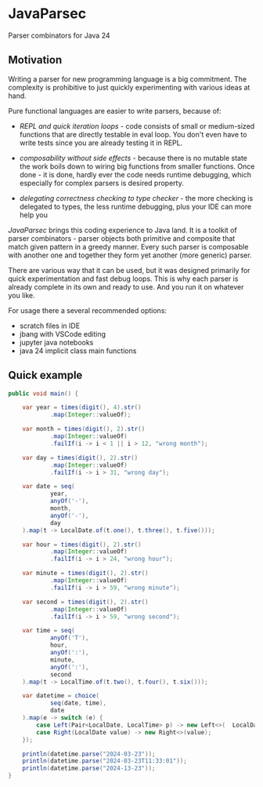 # JavaParsec
Parser combinators for Java 24

## Motivation

Writing a parser for new programming language is a big commitment.
The complexity is prohibitive to just quickly experimenting with
various ideas at hand.

Pure functional languages are easier to write parsers, because of:

* *REPL and quick iteration loops* -  code consists of small or medium-sized
  functions that are directly testable in eval loop.
  You don't even have to write tests since you are already testing it in REPL.

* *composability without side effects* - because there is no mutable state
  the work boils down to wiring big functions from smaller functions.
  Once done - it is done, hardly ever the code needs runtime debugging,
  which especially for complex parsers is  desired property.

* *delegating correctness checking to type checker* - the more checking is delegated
  to types, the less runtime debugging, plus your IDE can more help you


*JavaParsec* brings this coding experience to Java land.
It is a toolkit of parser combinators - parser objects both primitive and composite
that match given pattern in a greedy manner. Every such parser is composable
with another one and together they form yet another (more generic) parser.

There are various way that it can be used, but it was designed primarily for
quick experimentation and fast debug loops. This is why each parser is already complete
in its own and ready to use. And you run it on whatever you like.

For usage there a several recommended options:

* scratch files in IDE
* jbang with VSCode editing
* jupyter java notebooks
* java 24 implicit class main functions


## Quick example

```java
public void main() {

    var year = times(digit(), 4).str()
            .map(Integer::valueOf);

    var month = times(digit(), 2).str()
            .map(Integer::valueOf)
            .failIf(i -> i < 1 || i > 12, "wrong month");

    var day = times(digit(), 2).str()
            .map(Integer::valueOf)
            .failIf(i -> i > 31, "wrong day");

    var date = seq(
            year,
            anyOf('-'),
            month,
            anyOf('-'),
            day
    ).map(t -> LocalDate.of(t.one(), t.three(), t.five()));

    var hour = times(digit(), 2).str()
            .map(Integer::valueOf)
            .failIf(i -> i > 24, "wrong hour");

    var minute = times(digit(), 2).str()
            .map(Integer::valueOf)
            .failIf(i -> i > 59, "wrong minute");

    var second = times(digit(), 2).str()
            .map(Integer::valueOf)
            .failIf(i -> i > 59, "wrong second");

    var time = seq(
            anyOf('T'),
            hour,
            anyOf(':'),
            minute,
            anyOf(':'),
            second
    ).map(t -> LocalTime.of(t.two(), t.four(), t.six()));

    var datetime = choice(
            seq(date, time),
            date
    ).map(e -> switch (e) {
        case Left(Pair<LocalDate, LocalTime> p) -> new Left<>(  LocalDateTime.of(p.first(), p.second()));
        case Right(LocalDate value) -> new Right<>(value);
    });

    println(datetime.parse("2024-03-23"));
    println(datetime.parse("2024-03-23T11:33:01"));
    println(datetime.parse("2024-13-23"));
}
```
